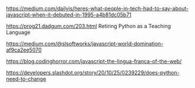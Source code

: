 
https://medium.com/dailyjs/heres-what-people-in-tech-had-to-say-about-javascript-when-it-debuted-in-1995-a4b81dc05b71

https://prog21.dadgum.com/203.html Retiring Python as a Teaching Language

https://medium.com/@slsoftworks/javascript-world-domination-af9ca2ee5070

https://blog.codinghorror.com/javascript-the-lingua-franca-of-the-web/

https://developers.slashdot.org/story/20/10/25/0239229/does-python-need-to-change
